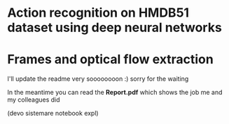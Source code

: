 # Action recognition on HMDB51 dataset using deep neural networks


# Frames and optical flow extraction




I'll update the readme very soooooooon :) sorry for the waiting

In the meantime you can read the <strong>Report.pdf</strong> which shows the job me and my colleagues did 

(devo sistemare notebook expl)
